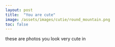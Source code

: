 ```yaml
---
layout: post
title:  "You are cute"
image: /assets/images/cutie/round_mountain.png
toc: false
---
```

these are photos you look very cute in 



